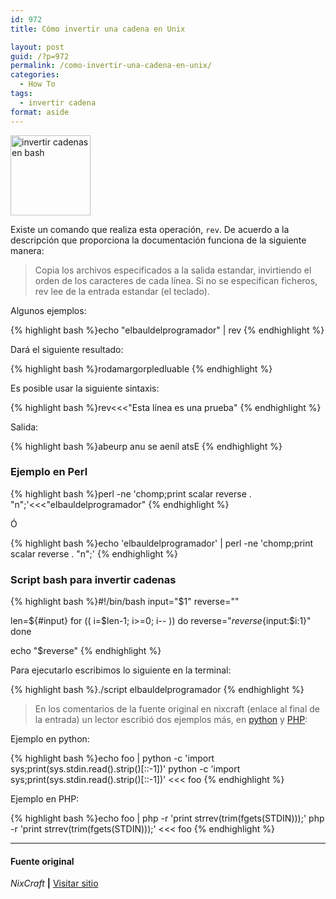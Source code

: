 ```yaml
---
id: 972
title: Cómo invertir una cadena en Unix

layout: post
guid: /?p=972
permalink: /como-invertir-una-cadena-en-unix/
categories:
  - How To
tags:
  - invertir cadena
format: aside
---
```

[<img alt="invertir cadenas en bash" src="https://lh4.googleusercontent.com/-vUNPZhd87O8/TROpDAE42nI/AAAAAAAAAN8/Gfmk5XMAcsg/s128/sh.png" title="Shell Bash" class="alignleft" width="128" height="128" />][1]

Existe un comando que realiza esta operación, `rev`. De acuerdo a la descripción que proporciona la documentación funciona de la siguiente manera:

> Copia los archivos especificados a la salida estandar, invirtiendo el orden de los caracteres de cada línea. Si no se especifican ficheros, rev lee de la entrada estandar (el teclado).

Algunos ejemplos:  
  
<!--more-->

{% highlight bash %}echo "elbauldelprogramador" | rev
{% endhighlight %}

Dará el siguiente resultado:

{% highlight bash %}rodamargorpledluable
{% endhighlight %}

Es posible usar la siguiente sintaxis:

{% highlight bash %}rev<<<"Esta línea es una prueba"
{% endhighlight %}

Salida:

{% highlight bash %}abeurp anu se aeníl atsE
{% endhighlight %}

### Ejemplo en Perl

{% highlight bash %}perl -ne 'chomp;print scalar reverse . "n";'<<<"elbauldelprogramador"
{% endhighlight %}

Ó

{% highlight bash %}echo 'elbauldelprogramador' | perl -ne 'chomp;print scalar reverse . "n";'
{% endhighlight %}

### Script bash para invertir cadenas

{% highlight bash %}#!/bin/bash
input="$1"
reverse=""
 
len=${#input}
for (( i=$len-1; i>=0; i-- ))
do
   reverse="$reverse${input:$i:1}"
done
 
echo "$reverse"
{% endhighlight %}

Para ejecutarlo escribimos lo siguiente en la terminal:

{% highlight bash %}./script elbauldelprogramador
{% endhighlight %}

> En los comentarios de la fuente original en nixcraft (enlace al final de la entrada) un lector escribió dos ejemplos más, en [python][2] y [PHP][3]:

Ejemplo en python:

{% highlight bash %}echo foo | python -c 'import sys;print(sys.stdin.read().strip()[::-1])'
python -c 'import sys;print(sys.stdin.read().strip()[::-1])' <<< foo
{% endhighlight %}

Ejemplo en PHP:

{% highlight bash %}echo foo | php -r 'print strrev(trim(fgets(STDIN)));'
php -r 'print strrev(trim(fgets(STDIN)));' <<< foo
{% endhighlight %}

* * *

#### Fuente original

*NixCraft* **|** <a href="http://www.cyberciti.biz/faq/how-to-reverse-string-in-unix-shell-script/" target="_blank">Visitar sitio</a> 



 [1]: https://lh4.googleusercontent.com/-vUNPZhd87O8/TROpDAE42nI/AAAAAAAAAN8/Gfmk5XMAcsg/s128/sh.png
 [2]: /python/
 [3]: /php/